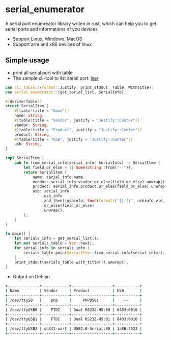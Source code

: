 # serial_enumerator

A serial port enumreator library writen in rust, which can help you to get serial ports and informations of you devices.

* Support Linux, Windows, MacOS
* Support arm and x86 devices of linux

## Simple usage

* print all serial port with table
* The sample cli-tool to list serial port: [lser](https://crates.io/crates/lser)

```rust
use cli_table::{format::Justify, print_stdout, Table, WithTitle};
use serial_enumerator::{get_serial_list, SerialInfo};

#[derive(Table)]
struct SerialItem {
    #[table(title = "Name")]
    name: String,
    #[table(title = "Vendor", justify = "Justify::Center")]
    vendor: String,
    #[table(title = "Product", justify = "Justify::Center")]
    product: String,
    #[table(title = "USB", justify = "Justify::Center")]
    usb: String,
}

impl SerialItem {
    pub fn from_serial_info(serial_info: SerialInfo) -> SerialItem {
        let field_or_else = || Some(String::from("--"));
        return SerialItem {
            name: serial_info.name,
            vendor: serial_info.vendor.or_else(field_or_else).unwrap(),
            product: serial_info.product.or_else(field_or_else).unwrap(),
            usb: serial_info
                .usb_info
                .and_then(|usbinfo| Some(format!("{}:{}", usbinfo.vid, usbinfo.pid)))
                .or_else(field_or_else)
                .unwrap(),
        };
    }
}

fn main() {
    let serials_info = get_serial_list();
    let mut serials_table = Vec::new();
    for serial_info in serials_info {
        serials_table.push(SerialItem::from_serial_info(serial_info));
    }
    print_stdout(serials_table.with_title()).unwrap();
}

```

* Output on Debian
```bash
+--------------+------------+------------------+-----------+
| Name         | Vendor     | Product          | USB       |
+--------------+------------+------------------+-----------+
| /dev/ttyS0   |    pnp     |     PNP0501      |    --     |
+--------------+------------+------------------+-----------+
| /dev/ttyUSB0 |    FTDI    | Dual RS232-HS:00 | 0403:6010 |
+--------------+------------+------------------+-----------+
| /dev/ttyUSB1 |    FTDI    | Dual RS232-HS:01 | 0403:6010 |
+--------------+------------+------------------+-----------+
| /dev/ttyUSB2 | ch341-uart | USB2.0-Serial:00 | 1a86:7523 |
+--------------+------------+------------------+-----------+
```